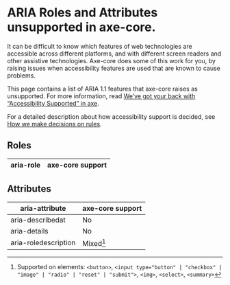 # ARIA Roles and Attributes unsupported in axe-core.

It can be difficult to know which features of web technologies are accessible across different platforms, and with different screen readers and other assistive technologies. Axe-core does some of this work for you, by raising issues when accessibility features are used that are known to cause problems.

This page contains a list of ARIA 1.1 features that axe-core raises as unsupported. For more information, read [We’ve got your back with “Accessibility Supported” in axe](https://www.deque.com/blog/weve-got-your-back-with-accessibility-supported-in-axe/).

For a detailed description about how accessibility support is decided, see [How we make decisions on rules](accessibility-supported.md).

## Roles

| aria-role | axe-core support |
| --------- | ---------------- |


## Attributes

| aria-attribute       | axe-core support |
| -------------------- | ---------------- |
| aria-describedat     | No               |
| aria-details         | No               |
| aria-roledescription | Mixed[^1]        |

[^1]: Supported on elements: `<button>`, `<input type="button" | "checkbox" | "image" | "radio" | "reset" | "submit">`, `<img>`, `<select>`, `<summary>`
